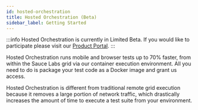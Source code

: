 ```yaml
---
id: hosted-orchestration
title: Hosted Orchestration (Beta)
sidebar_label: Getting Started
---
```


:::info
Hosted Orchestration is currently in Limited Beta. If you would like to participate please visit our [Product Portal](https://portal.productboard.com/sauceprod/2-sauce-labs-portal/c/32-hosted-test-orchestration).
:::

Hosted Orchestration runs mobile and browser tests up to 70% faster, from within the Sauce Labs grid via our container execution environment. All you need to do is package your test code as a Docker image and grant us access.

Hosted Orchestration is different from traditional remote grid execution because it removes a large portion of  network traffic, which drastically increases the amount of time to execute a test suite from your environment. 


